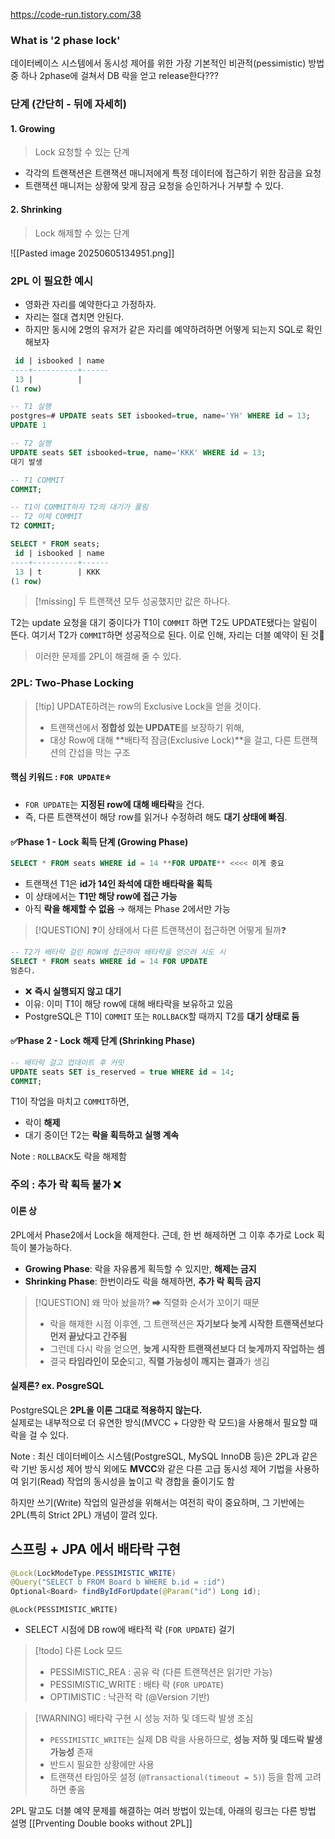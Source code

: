 https://code-run.tistory.com/38



### What is '2 phase lock'
데이터베이스 시스템에서 동시성 제어를 위한 가장 기본적인 비관적(pessimistic) 방법 중 하나
2phase에 걸쳐서 DB 락을 얻고 release한다???

### 단계 (간단히 - 뒤에 자세히)

#### 1. Growing 
>Lock 요청할 수 있는 단계 
- 각각의 트랜잭션은 트랜잭션 매니저에게 특정 데이터에 접근하기 위한 잠금을 요청
- 트랜잭션 매니저는 상황에 맞게 잠금 요청을 승인하거나 거부할 수 있다.

#### 2. Shrinking 
>Lock 해제할 수 있는 단계

 

![[Pasted image 20250605134951.png]]

### 2PL 이 필요한 예시 
- 영화관 자리를 예약한다고 가정하자.
- 자리는 절대 겹치면 안된다.
- 하지만 동시에 2명의 유저가 같은 자리를 예약하려하면 어떻게 되는지 SQL로 확인해보자 
```sql
 id | isbooked | name 
----+----------+------
 13 |          | 
(1 row)

-- T1 실행
postgres=# UPDATE seats SET isbooked=true, name='YH' WHERE id = 13;
UPDATE 1

-- T2 실행
UPDATE seats SET isbooked=true, name='KKK' WHERE id = 13;
대기 발생 

-- T1 COMMIT 
COMMIT;

-- T1이 COMMIT하자 T2의 대기가 풀림
-- T2 이제 COMMIT 
T2 COMMIT;

SELECT * FROM seats;
 id | isbooked | name 
----+----------+------
 13 | t        | KKK
(1 row)
```
> [!missing] 두 트랜잭션 모두 성공했지만 값은 하나다.



T2는 update 요청을 대기 중이다가 T1이 `COMMIT` 하면 T2도 UPDATE됐다는 알림이 뜬다.
여기서 T2가 `COMMIT`하면 성공적으로 된다. 이로 인해, 자리는 더블 예약이 된 것💢
>이러한 문제를 2PL이 해결해 줄 수 있다.


### 2PL: Two-Phase Locking

>[!tip] UPDATE하려는 row의 Exclusive Lock을 얻을 것이다.
>- 트랜잭션에서 **정합성 있는 UPDATE**를 보장하기 위해,
>- 대상 Row에 대해 **배타적 잠금(Exclusive Lock)**을 걸고, 다른 트랜잭션의 간섭을 막는 구조

#### 핵심 키워드 : **`FOR UPDATE`⭐**
- `FOR UPDATE`는 **지정된 row에 대해 배타락**을 건다. 
- 즉, 다른 트랜잭션이 해당 row를 읽거나 수정하려 해도 **대기 상태에 빠짐**.

#### **✅Phase 1** - Lock 획득 단계 (Growing Phase)
```SQL 
SELECT * FROM seats WHERE id = 14 **FOR UPDATE** <<<< 이게 중요 
```
- 트랜잭션 T1은 **id가 14인 좌석에 대한 배타락을 획득**
- 이 상태에서는 **T1만 해당 row에 접근 가능**
- 아직 **락을 해제할 수 없음** → 해제는 Phase 2에서만 가능

>[!QUESTION] ❓이 상태에서 다른 트랜잭션이 접근하면 어떻게 될까❓
```SQL 
-- T2가 배타락 걸린 ROW에 접근하여 배타락을 얻으려 시도 시 
SELECT * FROM seats WHERE id = 14 FOR UPDATE
멈춘다.
```
- ❌ **즉시 실행되지 않고 대기**
- 이유: 이미 T1이 해당 row에 대해 배타락을 보유하고 있음
- PostgreSQL은 T1이 `COMMIT` 또는 `ROLLBACK`할 때까지 T2를 **대기 상태로 둠**


#### **✅Phase 2** - Lock 해제 단계 (Shrinking Phase)
```SQL
-- 배타락 걸고 업데이트 후 커밋 
UPDATE seats SET is_reserved = true WHERE id = 14;
COMMIT;
```
T1이 작업을 마치고 `COMMIT`하면,
- 락이 **해제**
- 대기 중이던 T2는 **락을 획득하고 실행 계속**

Note : `ROLLBACK`도 락을 해제함 


### 주의 : 추가 락 획득 불가 ❌

#### 이론 상 
2PL에서 Phase2에서 Lock을 해제한다.
근데, 한 번 해제하면 그 이후 추가로 Lock 획득이 불가능하다.
- **Growing Phase**: 락을 자유롭게 획득할 수 있지만, **해제는 금지**
- **Shrinking Phase**: 한번이라도 락을 해제하면, **추가 락 획득 금지**

>[!QUESTION] 왜 막아 놨을까? ➡ 직렬화 순서가 꼬이기 때문
>- 락을 해제한 시점 이후엔, 그 트랜잭션은 **자기보다 늦게 시작한 트랜잭션보다 먼저 끝났다고 간주됨**
>- 그런데 다시 락을 얻으면, **늦게 시작한 트랜잭션보다 더 늦게까지 작업하는 셈**
>- 결국 **타임라인이 모순**되고, **직렬 가능성이 깨지는 결과**가 생김



#### 실제론? ex. PosgreSQL 

PostgreSQL은 **2PL을 이론 그대로 적용하지 않는다.**  
실제로는 내부적으로 더 유연한 방식(MVCC + 다양한 락 모드)을 사용해서 필요할 때 락을 걸 수 있다.





Note : 최신 데이터베이스 시스템(PostgreSQL, MySQL InnoDB 등)은 2PL과 같은 락 기반 동시성 제어 방식 외에도 **MVCC**와 같은 다른 고급 동시성 제어 기법을 사용하여 읽기(Read) 작업의 동시성을 높이고 락 경합을 줄이기도 함 

하지만 쓰기(Write) 작업의 일관성을 위해서는 여전히 락이 중요하며, 그 기반에는 2PL(특히 Strict 2PL) 개념이 깔려 있다.


## 스프링 + JPA 에서 배타락 구현 

```java 
@Lock(LockModeType.PESSIMISTIC_WRITE)  
@Query("SELECT b FROM Board b WHERE b.id = :id")  
Optional<Board> findByIdForUpdate(@Param("id") Long id);
```

`@Lock(PESSIMISTIC_WRITE)`
- SELECT 시점에 DB row에 배타적 락 (`FOR UPDATE`) 걸기


>[!todo] 다른 Lock 모드
>- PESSIMISTIC_REA : 공유 락 (다른 트랜잭션은 읽기만 가능)
>- PESSIMISTIC_WRITE : 배타 락 (`FOR UPDATE`)
>- OPTIMISTIC : 낙관적 락 (@Version 기반)


> [!WARNING] 배타락 구현 시 성능 저하 및 데드락 발생 조심 
> - `PESSIMISTIC_WRITE`는 실제 DB 락을 사용하므로, **성능 저하 및 데드락 발생 가능성** 존재
> - 반드시 필요한 상황에만 사용
> - 트랜잭션 타임아웃 설정 (`@Transactional(timeout = 5)`) 등을 함께 고려하면 좋음 




2PL 말고도 더블 예약 문제를 해결하는 여러 방법이 있는데, 아래의 링크는 다른 방법 설명 
[[Prventing Double books without 2PL]]
